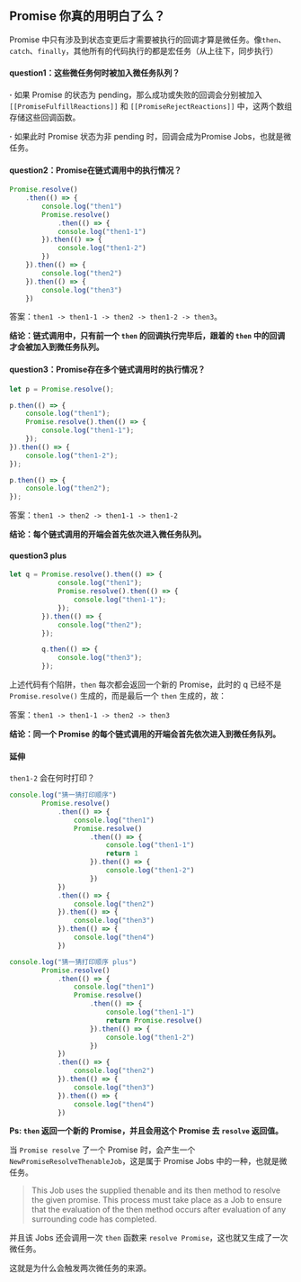 ## Promise 你真的用明白了么？

Promise 中只有涉及到状态变更后才需要被执行的回调才算是微任务。像`then`、`catch`、`finally`，其他所有的代码执行的都是宏任务（从上往下，同步执行）



#### question1：这些微任务何时被加入微任务队列？

**·** 如果 Promise 的状态为 pending，那么成功或失败的回调会分别被加入`[[PromiseFulfillReactions]]` 和 `[[PromiseRejectReactions]]` 中，这两个数组存储这些回调函数。

**·** 如果此时 Promise 状态为非 pending 时，回调会成为Promise Jobs，也就是微任务。



#### question2：Promise在链式调用中的执行情况？

```js
Promise.resolve()
    .then(() => {
        console.log("then1")
        Promise.resolve()
            .then(() => {
            console.log("then1-1")
        }).then(() => {
            console.log("then1-2")
        })
    }).then(() => {
        console.log("then2")
    }).then(() => {
        console.log("then3")
    })
```

答案：`then1 -> then1-1 -> then2 -> then1-2 -> then3`。

**结论：链式调用中，只有前一个 `then` 的回调执行完毕后，跟着的 `then` 中的回调才会被加入到微任务队列。**



#### question3：Promise存在多个链式调用时的执行情况？

```js
let p = Promise.resolve();

p.then(() => {
    console.log("then1"); 
    Promise.resolve().then(() => {
        console.log("then1-1");
    });
}).then(() => {
    console.log("then1-2");
});

p.then(() => {
    console.log("then2");
});
```

答案：`then1 -> then2 -> then1-1 -> then1-2`

**结论：每个链式调用的开端会首先依次进入微任务队列。**



#### question3 plus

```js
let q = Promise.resolve().then(() => {
            console.log("then1"); 
            Promise.resolve().then(() => {
                console.log("then1-1");
            });
        }).then(() => {
            console.log("then2");
        });

        q.then(() => {
            console.log("then3");
        });
```

上述代码有个陷阱，`then` 每次都会返回一个新的 Promise，此时的 q 已经不是 `Promise.resolve()` 生成的，而是最后一个 `then` 生成的，故：

答案：`then1 -> then1-1 -> then2 -> then3`

**结论：同一个 Promise 的每个链式调用的开端会首先依次进入到微任务队列。**



#### 延伸

`then1-2` 会在何时打印？

```js
console.log("猜一猜打印顺序")
        Promise.resolve()
            .then(() => {
                console.log("then1")
                Promise.resolve()
                    .then(() => {
                        console.log("then1-1")
                        return 1
                    }).then(() => {
                        console.log("then1-2")
                    })
            })
            .then(() => {
                console.log("then2")
            }).then(() => {
                console.log("then3")
            }).then(() => {
                console.log("then4")
            })
```

```js
console.log("猜一猜打印顺序 plus")
        Promise.resolve()
            .then(() => {
                console.log("then1")
                Promise.resolve()
                    .then(() => {
                        console.log("then1-1")
                        return Promise.resolve()
                    }).then(() => {
                        console.log("then1-2")
                    })
            })
            .then(() => {
                console.log("then2")
            }).then(() => {
                console.log("then3")
            }).then(() => {
                console.log("then4")
            })
```

**Ps:  `then` 返回一个新的 Promise，并且会用这个 Promise 去 `resolve` 返回值。**



当 `Promise resolve` 了一个 Promise 时，会产生一个`NewPromiseResolveThenableJob`，这是属于 Promise Jobs 中的一种，也就是微任务。

> This Job uses the supplied thenable and its then method to resolve the given promise. This process must take place as a Job to ensure that the evaluation of the then method occurs after evaluation of any surrounding code has completed.

并且该 Jobs 还会调用一次 `then` 函数来 `resolve Promise`，这也就又生成了一次微任务。

这就是为什么会触发两次微任务的来源。


